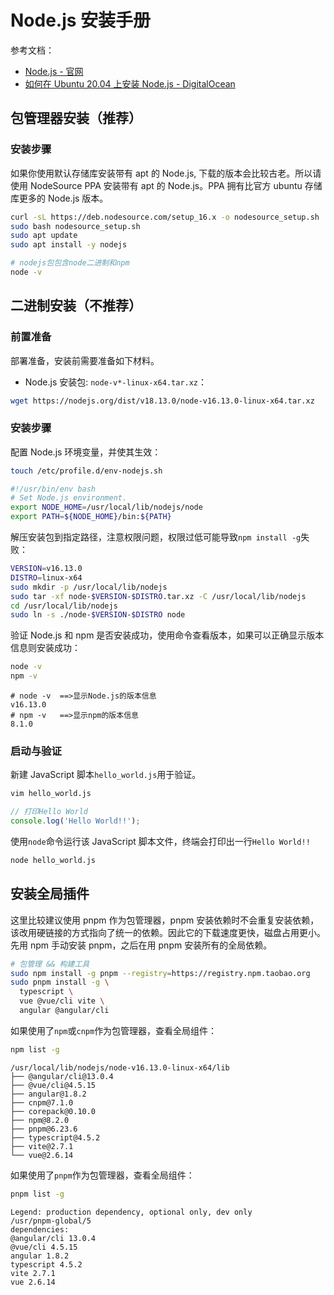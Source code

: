 
# Node.js 安装手册
参考文档：

- [Node.js - 官网](https://nodejs.org/en/)
- [如何在 Ubuntu 20.04 上安装 Node.js - DigitalOcean](https://www.digitalocean.com/community/tutorials/how-to-install-node-js-on-ubuntu-20-04)

## 包管理器安装（推荐）

### 安装步骤
如果你使用默认存储库安装带有 apt 的 Node.js, 下载的版本会比较古老。所以请使用 NodeSource PPA 安装带有 apt 的 Node.js。PPA 拥有比官方 ubuntu 存储库更多的 Node.js 版本。
```bash
curl -sL https://deb.nodesource.com/setup_16.x -o nodesource_setup.sh
sudo bash nodesource_setup.sh
sudo apt update
sudo apt install -y nodejs
```
```bash
# nodejs包包含node二进制和npm
node -v
```

## 二进制安装（不推荐）

### 前置准备
部署准备，安装前需要准备如下材料。

- Node.js 安装包: `node-v*-linux-x64.tar.xz`：
```bash
wget https://nodejs.org/dist/v18.13.0/node-v16.13.0-linux-x64.tar.xz
```

### 安装步骤
配置 Node.js 环境变量，并使其生效：
```bash
touch /etc/profile.d/env-nodejs.sh
```
```bash
#!/usr/bin/env bash
# Set Node.js environment.
export NODE_HOME=/usr/local/lib/nodejs/node
export PATH=${NODE_HOME}/bin:${PATH}
```
解压安装包到指定路径，注意权限问题，权限过低可能导致`npm install -g`失败：
```bash
VERSION=v16.13.0
DISTRO=linux-x64
sudo mkdir -p /usr/local/lib/nodejs
sudo tar -xf node-$VERSION-$DISTRO.tar.xz -C /usr/local/lib/nodejs
cd /usr/local/lib/nodejs
sudo ln -s ./node-$VERSION-$DISTRO node
```
验证 Node.js 和 npm 是否安装成功，使用命令查看版本，如果可以正确显示版本信息则安装成功：
```bash
node -v
npm -v
```
```
# node -v  ==>显示Node.js的版本信息
v16.13.0
# npm -v   ==>显示npm的版本信息
8.1.0
```

### 启动与验证
新建 JavaScript 脚本`hello_world.js`用于验证。
```bash
vim hello_world.js
```
```javascript
// 打印Hello World
console.log('Hello World!!');
```
使用`node`命令运行该 JavaScript 脚本文件，终端会打印出一行`Hello World!!`
```bash
node hello_world.js
```

## 安装全局插件
这里比较建议使用 pnpm 作为包管理器，pnpm 安装依赖时不会重复安装依赖，该改用硬链接的方式指向了统一的依赖。因此它的下载速度更快，磁盘占用更小。<br />先用 npm 手动安装 pnpm，之后在用 pnpm 安装所有的全局依赖。
```bash
# 包管理 && 构建工具
sudo npm install -g pnpm --registry=https://registry.npm.taobao.org
sudo pnpm install -g \
  typescript \
  vue @vue/cli vite \
  angular @angular/cli
```
如果使用了`npm`或`cnpm`作为包管理器，查看全局组件：
```bash
npm list -g
```
```
/usr/local/lib/nodejs/node-v16.13.0-linux-x64/lib
├── @angular/cli@13.0.4
├── @vue/cli@4.5.15
├── angular@1.8.2
├── cnpm@7.1.0
├── corepack@0.10.0
├── npm@8.2.0
├── pnpm@6.23.6
├── typescript@4.5.2
├── vite@2.7.1
└── vue@2.6.14
```
如果使用了`pnpm`作为包管理器，查看全局组件：
```bash
pnpm list -g
```
```
Legend: production dependency, optional only, dev only
/usr/pnpm-global/5
dependencies:
@angular/cli 13.0.4
@vue/cli 4.5.15
angular 1.8.2
typescript 4.5.2
vite 2.7.1
vue 2.6.14
```
